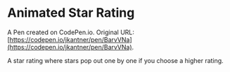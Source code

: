 # Animated Star Rating

A Pen created on CodePen.io. Original URL: [https://codepen.io/jkantner/pen/BarvVNa](https://codepen.io/jkantner/pen/BarvVNa).

A star rating where stars pop out one by one if you choose a higher rating.